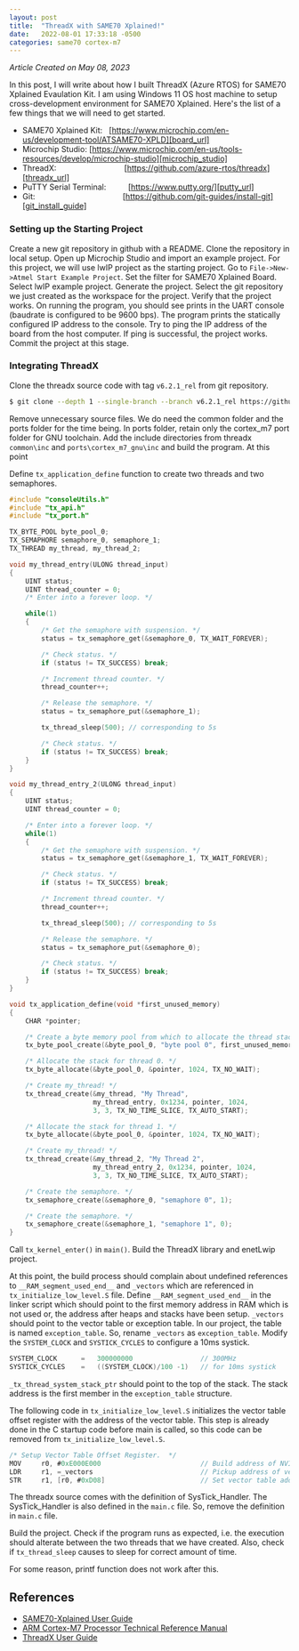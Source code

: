 ```yaml
---
layout: post
title:  "ThreadX with SAME70 Xplained!"
date:   2022-08-01 17:33:18 -0500
categories: same70 cortex-m7
---
```

*Article Created on May 08, 2023*

In this post, I will write about how I built ThreadX (Azure RTOS) for SAME70 Xplained Evaulation Kit. I am using Windows 11 OS host machine to setup cross-development environment for SAME70 Xplained. Here's the list of a few things that we will need to get started.

* SAME70 Xplained Kit:&nbsp;&nbsp;&nbsp;[https://www.microchip.com/en-us/development-tool/ATSAME70-XPLD][board_url]
* Microchip Studio: [https://www.microchip.com/en-us/tools-resources/develop/microchip-studio][microchip_studio]
* ThreadX: &nbsp; &nbsp; &nbsp; &nbsp; &nbsp; &nbsp; &nbsp; &nbsp; &nbsp; &nbsp; &nbsp; &nbsp;&nbsp;&nbsp;&nbsp;&nbsp;&nbsp;&nbsp;&nbsp;[https://github.com/azure-rtos/threadx][threadx_url]
* PuTTY Serial Terminal:&nbsp; &nbsp;  &nbsp; &nbsp; &nbsp; [https://www.putty.org/][putty_url]
* Git: &nbsp; &nbsp; &nbsp; &nbsp; &nbsp; &nbsp; &nbsp; &nbsp; &nbsp; &nbsp; &nbsp; &nbsp;&nbsp;&nbsp;&nbsp;&nbsp;&nbsp;&nbsp;&nbsp;&nbsp; &nbsp;&nbsp; &nbsp;&nbsp; &nbsp;[https://github.com/git-guides/install-git][git_install_guide]

### Setting up the Starting Project
Create a new git repository in github with a README. Clone the repository in local setup. Open up Microchip Studio and import an example project. For this project, we will use lwIP project as the starting project. Go to `File->New->Atmel Start Example Project`. Set the filter for SAME70 Xplained Board. Select lwIP example project. Generate the project. Select the git repository we just created as the workspace for the project. Verify that the project works. On running the program, you should see prints in the UART console (baudrate is configured to be 9600 bps). The program prints the statically configured IP address to the console. Try to ping the IP address of the board from the host computer. If ping is successful, the project works. Commit the project at this stage.

### Integrating ThreadX
Clone the threadx source code with tag `v6.2.1_rel` from git repository.
```bash
$ git clone --depth 1 --single-branch --branch v6.2.1_rel https://github.com/azure-rtos/threadx.git
```

Remove unnecessary source files. We do need the common folder and the ports folder for the time being. In ports folder, retain only the cortex_m7 port folder for GNU toolchain. Add the include directories from threadx `common\inc` and `ports\cortex_m7_gnu\inc` and build the program. At this point

Define `tx_application_define` function to create two threads and two semaphores.

```c
#include "consoleUtils.h"
#include "tx_api.h"
#include "tx_port.h"

TX_BYTE_POOL byte_pool_0;
TX_SEMAPHORE semaphore_0, semaphore_1;
TX_THREAD my_thread, my_thread_2;

void my_thread_entry(ULONG thread_input)
{
    UINT status;
    UINT thread_counter = 0;
    /* Enter into a forever loop. */

    while(1)
    {
        /* Get the semaphore with suspension. */
        status = tx_semaphore_get(&semaphore_0, TX_WAIT_FOREVER);

        /* Check status. */
        if (status != TX_SUCCESS) break;

        /* Increment thread counter. */
        thread_counter++;

        /* Release the semaphore. */
        status = tx_semaphore_put(&semaphore_1);

        tx_thread_sleep(500); // corresponding to 5s

        /* Check status. */
        if (status != TX_SUCCESS) break;
    }
}

void my_thread_entry_2(ULONG thread_input)
{
    UINT status;
    UINT thread_counter = 0;

    /* Enter into a forever loop. */
    while(1)
    {
        /* Get the semaphore with suspension. */
        status = tx_semaphore_get(&semaphore_1, TX_WAIT_FOREVER);

        /* Check status. */
        if (status != TX_SUCCESS) break;

        /* Increment thread counter. */
        thread_counter++;

        tx_thread_sleep(500); // corresponding to 5s

        /* Release the semaphore. */
        status = tx_semaphore_put(&semaphore_0);

        /* Check status. */
        if (status != TX_SUCCESS) break;
    }
}

void tx_application_define(void *first_unused_memory)
{
    CHAR *pointer;

    /* Create a byte memory pool from which to allocate the thread stacks. */
    tx_byte_pool_create(&byte_pool_0, "byte pool 0", first_unused_memory, 8192);

    /* Allocate the stack for thread 0. */
    tx_byte_allocate(&byte_pool_0, &pointer, 1024, TX_NO_WAIT);

    /* Create my_thread! */
    tx_thread_create(&my_thread, "My Thread",
                     my_thread_entry, 0x1234, pointer, 1024,
                     3, 3, TX_NO_TIME_SLICE, TX_AUTO_START);

    /* Allocate the stack for thread 1. */
    tx_byte_allocate(&byte_pool_0, &pointer, 1024, TX_NO_WAIT);

    /* Create my_thread! */
    tx_thread_create(&my_thread_2, "My Thread 2",
                     my_thread_entry_2, 0x1234, pointer, 1024,
                     3, 3, TX_NO_TIME_SLICE, TX_AUTO_START);

    /* Create the semaphore. */
    tx_semaphore_create(&semaphore_0, "semaphore 0", 1);

    /* Create the semaphore. */
    tx_semaphore_create(&semaphore_1, "semaphore 1", 0);
}
```

Call `tx_kernel_enter()` in `main()`. Build the ThreadX library and enetLwip project.

At this point, the build process should complain about undefined references to `__RAM_segment_used_end__` and `_vectors` which are referenced in `tx_initialize_low_level.S` file. Define `__RAM_segment_used_end__` in the linker script which should point to the first memory address in RAM which is not used or, the address after heaps and stacks have been setup. `_vectors` should point to the vector table or exception table. In our project, the table is named `exception_table`. So, rename `_vectors` as `exception_table`. Modify the `SYSTEM_CLOCK` and `SYSTICK_CYCLES` to configure a 10ms systick.

```c
SYSTEM_CLOCK      =   300000000                 // 300MHz
SYSTICK_CYCLES    =   ((SYSTEM_CLOCK)/100 -1)   // for 10ms systick
```

`_tx_thread_system_stack_ptr` should point to the top of the stack. The stack address is the first member in the `exception_table` structure.

The following code in `tx_initialize_low_level.S` initializes the vector table offset register with the address of the vector table. This step is already done in the C startup code before main is called, so this code can be removed from `tx_initialize_low_level.S`.

```as
/* Setup Vector Table Offset Register.  */
MOV     r0, #0xE000E000                         // Build address of NVIC registers
LDR     r1, =_vectors                           // Pickup address of vector table
STR     r1, [r0, #0xD08]                        // Set vector table address
```

The threadx source comes with the definition of SysTick_Handler. The SysTick_Handler is also defined in the `main.c` file. So, remove the definition in `main.c` file.

Build the project. Check if the program runs as expected, i.e. the execution should alterate between the two threads that we have created. Also, check if `tx_thread_sleep` causes to sleep for correct amount of time.

For some reason, printf function does not work after this.

## References

* [SAME70-Xplained User Guide][ref_1]
* [ARM Cortex-M7 Processor Technical Reference Manual][ref_2]
* [ThreadX User Guide][threadx_guide]

[microchip_studio]: https://www.microchip.com/en-us/tools-resources/develop/microchip-studio
[board_url]: https://www.microchip.com/en-us/development-tool/ATSAME70-XPLD
[threadx_url]: https://github.com/azure-rtos/threadx
[putty_url]: https://www.putty.org/
[git_install_guide]: https://github.com/git-guides/install-git
[threadx_guide]: https://learn.microsoft.com/en-us/azure/rtos/threadx/about-this-guide
[ref_1]: https://ww1.microchip.com/downloads/en/DeviceDoc/Atmel-44050-Cortex-M7-Microcontroller-SAM-E70-XPLD-Xplained_User-guide.pdf
[ref_2]: https://developer.arm.com/documentation/ddi0489/b/